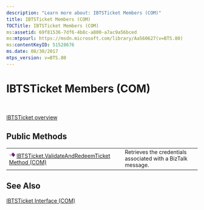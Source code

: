 ```yaml
---
description: "Learn more about: IBTSTicket Members (COM)"
title: IBTSTicket Members (COM)
TOCTitle: IBTSTicket Members (COM)
ms:assetid: 69f81536-7df6-4b8c-a800-a7ac9a56bced
ms:mtpsurl: https://msdn.microsoft.com/library/Aa560627(v=BTS.80)
ms:contentKeyID: 51528676
ms.date: 08/30/2017
mtps_version: v=BTS.80
---
```


# IBTSTicket Members (COM)

 

[IBTSTicket overview](ibtsticket-interface-com.md)

## Public Methods

<table>
<tbody>
<tr class="odd">
<td><img src="images/Aa562050.7398304a-180c-45ff-98a9-894581a54aa5(BTS.80).jpeg" /> <a href="ibtsticket-validateandredeemticket-method-com.md">IBTSTicket.ValidateAndRedeemTicket Method (COM)</a></td>
<td>Retrieves the credentials associated with a BizTalk message.</td>
</tr>
</tbody>
</table>


## See Also

[IBTSTicket Interface (COM)](ibtsticket-interface-com.md)

